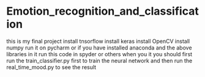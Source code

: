 # Emotion_recognition_and_classification
this is my final project
install tnsorflow
install keras
install OpenCV
install numpy 
run it on pycharm or if you have installed anaconda and the above libraries in it run this code in spyder or others
when you it you should first run the train_classifier.py first to train the neural network and then run the real_time_mood.py to see the result
